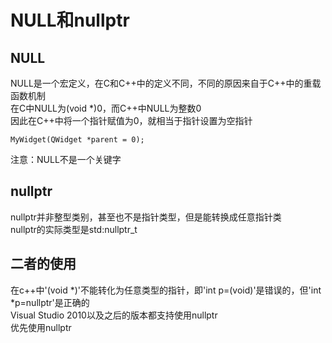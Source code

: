 # NULL和nullptr

## NULL
NULL是一个宏定义，在C和C++中的定义不同，不同的原因来自于C++中的重载函数机制  
在C中NULL为(void \*)0，而C++中NULL为整数0  
因此在C++中将一个指针赋值为0，就相当于指针设置为空指针  
```
MyWidget(QWidget *parent = 0);
```
注意：NULL不是一个关键字  


## nullptr
nullptr并非整型类别，甚至也不是指针类型，但是能转换成任意指针类  
nullptr的实际类型是std:nullptr_t  


## 二者的使用
在c++中'(void \*)'不能转化为任意类型的指针，即'int p=(void)'是错误的，但'int \*p=nullptr'是正确的  
Visual Studio 2010以及之后的版本都支持使用nullptr  
优先使用nullptr  